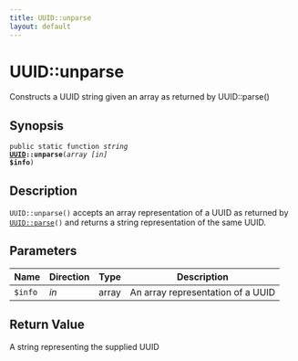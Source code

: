 ```yaml
---
title: UUID::unparse
layout: default
---
```


# UUID::unparse

Constructs a UUID string given an array as returned by UUID::parse()

## Synopsis

<code>public static function <i>string</i> <b><a href="UUID">UUID</a>::unparse</b>(<i>array</i> <i>[in]</i> <b>$info</b>)</code>

## Description

`UUID::unparse()` accepts an array representation of a UUID as returned by
<code><a href="UUID%3A%3Aparse">UUID::parse</a>()</code> and returns a string representation of the same UUID.

## Parameters

<table>
  <thead>
    <tr>
      <th>Name</th>
      <th>Direction</th>
      <th>Type</th>
      <th>Description</th>
    </tr>
  </thead>
  <tbody>
    <tr>
      <td><code>$info</code>
      <td><i>in</i></td>
      <td>array</td>
      <td>
An array representation of a UUID
      </td>
    </tr>
  </tbody>
</table>

## Return Value

A string representing the supplied UUID

